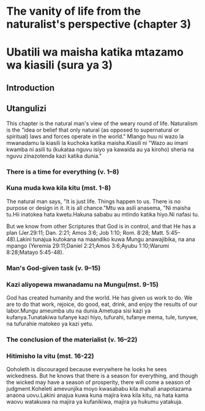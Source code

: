 # The vanity of life from the naturalist's perspective (chapter 3)
# Ubatili wa maisha katika mtazamo wa kiasili (sura ya 3)

## Introduction
## Utangulizi

This chapter is the natural man's view of the weary round of life. Naturalism is the "idea or belief that only natural (as opposed to supernatural or spiritual) laws and forces operate in the world." Mlango huu ni wazo la mwanadamu la kiasili la kuchoka katika maisha.Kiasili ni  "Wazo au imani kwamba ni asili tu (kukataa nguvu isiyo ya kawaida au ya kiroho) sheria na nguvu zinazotenda kazi katika dunia."

### There is a time for everything (v. 1–8)
### Kuna muda kwa kila kitu (mst. 1-8)

The natural man says, "It is just life. Things happen to us. There is no purpose or design in it. It is all chance."Mtu wa asili anasema, "Ni maisha tu.Hii inatokea hata kwetu.Hakuna sababu au mtindo katika hiyo.Ni nafasi tu.

But we know from other Scriptures that God is in control, and that He has a plan (Jer.29:11; Dan. 2:21; Amos 3:6; Job 1:10; Rom. 8:28; Matt. 5:45–48).Lakini tunajua kutokana na maandiko kuwa Mungu anawajibika, na ana mpango (Yeremia 29:11;Daniel 2:21;Amos 3:6;Ayubu 1:10;Warumi 8:28;Matayo 5:45-48).

### Man's God-given task (v. 9–15)
### Kazi aliyopewa mwanadamu na Mungu(mst. 9-15)

God has created humanity and the world. He has given us work to do. We are to do that work, rejoice, do good, eat, drink, and enjoy the results of our labor.Mungu ameumba utu na dunia.Ametupa sisi kazi ya kufanya.Tunatakiwa tufanye kazi hiyo, tufurahi, tufanye mema, tule, tunywe, na tufurahie matokeo ya kazi yetu.

### The conclusion of the materialist (v. 16–22)
### Hitimisho la vitu (mst. 16-22)

Qoholeth is discouraged because everywhere he looks he sees wickedness. But he knows that there is a season for everything, and though the wicked may have a season of prosperity, there will come a season of judgment.Koheleti amevunjika moyo kwasababu kila mahali anapotazama anaona uovu.Lakini anajua kuwa kuna majira kwa kila kitu, na hata kama waovu watakuwa na majira ya kufanikiwa, majira ya hukumu yatakuja.